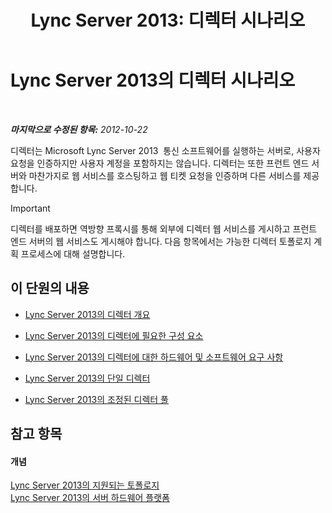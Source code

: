 ﻿---
title: 'Lync Server 2013: 디렉터 시나리오'
TOCTitle: 디렉터 시나리오
ms:assetid: d2cf384a-0860-4779-80ce-cba2543be322
ms:mtpsurl: https://technet.microsoft.com/ko-kr/library/Gg398908(v=OCS.15)
ms:contentKeyID: 49305119
ms.date: 08/10/2015
mtps_version: v=OCS.15
ms.translationtype: HT
---

# Lync Server 2013의 디렉터 시나리오

 

_**마지막으로 수정된 항목:** 2012-10-22_

디렉터는 Microsoft Lync Server 2013  통신 소프트웨어를 실행하는 서버로, 사용자 요청을 인증하지만 사용자 계정을 포함하지는 않습니다. 디렉터는 또한 프런트 엔드 서버와 마찬가지로 웹 서비스를 호스팅하고 웹 티켓 요청을 인증하며 다른 서비스를 제공합니다.


> [!IMPORTANT]
> 디렉터를 배포하면 역방향 프록시를 통해 외부에 디렉터 웹 서비스를 게시하고 프런트 엔드 서버의 웹 서비스도 게시해야 합니다. 다음 항목에서는 가능한 디렉터 토폴로지 계획 프로세스에 대해 설명합니다.



## 이 단원의 내용

  - [Lync Server 2013의 디렉터 개요](lync-server-2013-overview-of-the-director.md)

  - [Lync Server 2013의 디렉터에 필요한 구성 요소](lync-server-2013-components-required-for-the-director.md)

  - [Lync Server 2013의 디렉터에 대한 하드웨어 및 소프트웨어 요구 사항](lync-server-2013-hardware-and-software-requirements-for-the-director.md)

  - [Lync Server 2013의 단일 디렉터](lync-server-2013-single-director.md)

  - [Lync Server 2013의 조정된 디렉터 풀](lync-server-2013-scaled-director-pool.md)

## 참고 항목

#### 개념

[Lync Server 2013의 지원되는 토폴로지](lync-server-2013-supported-topologies.md)  
[Lync Server 2013의 서버 하드웨어 플랫폼](lync-server-2013-server-hardware-platforms.md)

